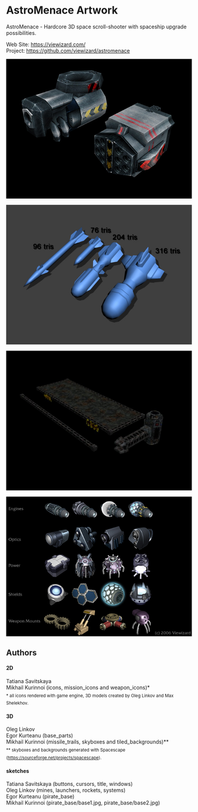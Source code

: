 # AstroMenace Artwork

AstroMenace - Hardcore 3D space scroll-shooter with spaceship upgrade possibilities.

Web Site: https://viewizard.com/</br>
Project: https://github.com/viewizard/astromenace

<p align="center">
  <img src="https://raw.githubusercontent.com/viewizard/astromenace-artwork/master/preview/preview1.jpg" alt="preview"/>
</p>
<p align="center">
  <img src="https://raw.githubusercontent.com/viewizard/astromenace-artwork/master/preview/preview2.jpg" alt="preview"/>
</p>
<p align="center">
  <img src="https://raw.githubusercontent.com/viewizard/astromenace-artwork/master/preview/preview3.jpg" alt="preview"/>
</p>
<p align="center">
  <img src="https://raw.githubusercontent.com/viewizard/astromenace-artwork/master/preview/preview4.jpg" alt="preview"/>
</p>

## Authors

#### 2D

Tatiana Savitskaya</br>
Mikhail Kurinnoi (icons, mission_icons and weapon_icons)* </br>
 <sub>* all icons rendered with game engine, 3D models created by Oleg Linkov and Max Shelekhov.

#### 3D

Oleg Linkov</br>
Egor Kurteanu (base_parts)</br>
Mikhail Kurinnoi (missile_trails, skyboxes and tiled_backgrounds)** </br>
 <sub>** skyboxes and backgrounds generated with Spacescape (https://sourceforge.net/projects/spacescape).

#### sketches
Tatiana Savitskaya (buttons, cursors, title, windows)</br>
Oleg Linkov (mines, launchers, rockets, systems)</br>
Egor Kurteanu (pirate_base)</br>
Mikhail Kurinnoi (pirate_base/base1.jpg, pirate_base/base2.jpg)
